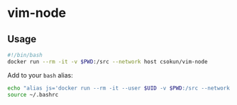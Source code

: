 # vim-node

## Usage

```bash
#!/bin/bash
docker run --rm -it -v $PWD:/src --network host csokun/vim-node
```

Add to your `bash` alias:

```bash
echo "alias js='docker run --rm -it --user $UID -v $PWD:/src --network host csokun/vim-node'" >> ~/.bashrc
source ~/.bashrc
```